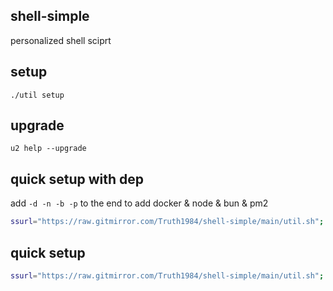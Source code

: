 ## shell-simple

personalized shell sciprt

## setup

`./util setup`

## upgrade

`u2 help --upgrade`

## quick setup with dep

add `-d -n -b -p` to the end to add docker & node & bun & pm2

```sh
ssurl="https://raw.gitmirror.com/Truth1984/shell-simple/main/util.sh"; if command -v curl > /dev/null 2>&1; then curl -sSL $ssurl -o util.sh; elif command -v wget > /dev/null 2>&1; then wget -O util.sh $ssurl; else echo "Neither curl nor wget found"; exit 1; fi; chmod 777 util.sh && ./util.sh setupEX
```

## quick setup

```sh
ssurl="https://raw.gitmirror.com/Truth1984/shell-simple/main/util.sh"; if command -v curl > /dev/null 2>&1; then curl -sSL $ssurl -o util.sh; elif command -v wget > /dev/null 2>&1; then wget -O util.sh $ssurl; else echo "Neither curl nor wget found"; exit 1; fi; chmod 777 util.sh && ./util.sh setup
```
